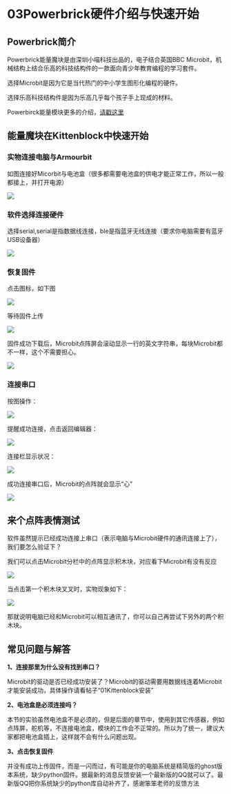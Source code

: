 # 03Powerbrick硬件介绍与快速开始

## Powerbrick简介



Powerbrick能量魔块是由深圳小喵科技出品的，电子结合英国BBC Microbit，机械结构上结合乐高的科技结构件的一款面向青少年教育编程的学习套件。

选择Microbit是因为它是当代热门的中小学生图形化编程的硬件。

选择乐高科技结构件是因为乐高几乎每个孩子手上现成的材料。

Powerbirck能量模块更多的介绍，[请戳这里](http://learn.kittenbot.cn/zh_CN/latest/powerbrick/Powerbrick01.html)

## 能量魔块在Kittenblock中快速开始

### 实物连接电脑与Armourbit

如图连接好Micorbit与电池盒（很多都需要电池盒的供电才能正常工作，所以一般都接上，并打开电源）

![](./images/03_01.png)

### 软件选择连接硬件

选择serial,serial是指数据线连接，ble是指蓝牙无线连接（要求你电脑需要有蓝牙USB设备器）

![](./images/03_02.png)

### 恢复固件

点击图标，如下图

![](./images/03_03.png)

等待固件上传

![](./images/03_04.png)

固件成功下载后，Microbit点阵屏会滚动显示一行的英文字符串，每块Microbit都不一样，这个不需要担心。

![](./images/03_05.png)

### 连接串口

按图操作：

![](./images/03_06.png)

提醒成功连接，点击返回编辑器：

![](./images/03_11.png)

连接栏显示状况：

![](./images/03_07.png)

成功连接串口后，Microbit的点阵就会显示“心”

![](./images/03_08.png)

## 来个点阵表情测试

软件虽然提示已经成功连接上串口（表示电脑与Microbit硬件的通讯连接上了），我们要怎么验证下？

我们可以点击Microbit分栏中的点阵显示积木块，对应看下Microbit有没有反应

![](./images/03_09.png)

当点击第一个积木块叉叉时，实物现象如下：

![](./images/03_12.png)

那就说明电脑已经和Microbit可以相互通讯了，你可以自己再尝试下另外的两个积木块。

## 常见问题与解答

**1、连接那里为什么没有找到串口？**

Microbit的驱动是否已经成功安装了？Microbit的驱动需要用数据线连着Microbit才能安装成功，具体操作请看帖子“01Kittenblock安装”

**2、电池盒是必须连接吗？**

本节的实验虽然电池盒不是必须的，但是后面的章节中，使用到其它传感器，例如点阵屏，舵机等，不连接电池盒，模块的工作会不正常的。所以为了统一，建议大家都把电池盒插上，这样就不会有什么问题出现。

**3、点击恢复固件**

并没有成功上传固件，而是一闪而过，有可能是你的电脑系统是精简版的ghost版本系统，缺少python固件。据最新的消息反馈安装一个最新版的QQ就可以了。最新版QQ把你系统缺少的python库自动补齐了，感谢笨笨老师的反馈方法